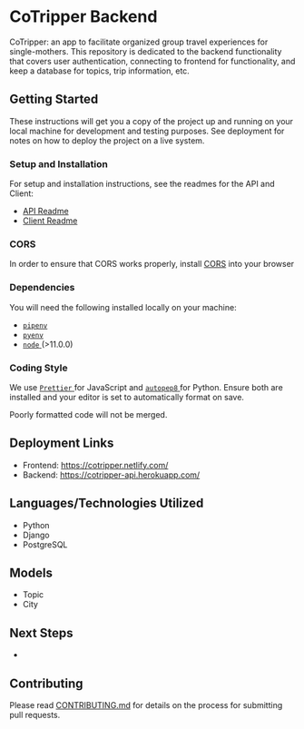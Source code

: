 # CoTripper Backend

CoTripper: an app to facilitate organized group travel experiences for
single-mothers. This repository is dedicated to the backend functionality that covers user authentication, connecting to frontend for functionality, and keep a database for topics, trip information, etc.

## Getting Started

These instructions will get you a copy of the project up and running on your local machine for development and testing purposes. See deployment for notes on how to deploy the project on a live system.

### Setup and Installation

For setup and installation instructions, see the readmes for the API and Client:

- [API Readme](./api/README.md)
- [Client Readme](./client/README.md)

### CORS 
In order to ensure that CORS works properly, install [CORS](https://mybrowseraddon.com/access-control-allow-origin.html) into your browser

### Dependencies

You will need the following installed locally on your machine:

- [ `pipenv` ](https://github.com/pypa/pipenv)
- [ `pyenv` ](https://github.com/pyenv/pyenv)
- [ `node` ](https://nodejs.org/en/) (>11.0.0)

### Coding Style

We use [ `Prettier` ](https://prettier.io/) for JavaScript and [ `autopep8`
](https://github.com/hhatto/autopep8) for Python. Ensure both are installed and
your editor is set to automatically format on save.

Poorly formatted code will not be merged.

## Deployment Links

- Frontend: https://cotripper.netlify.com/
- Backend: https://cotripper-api.herokuapp.com/

## Languages/Technologies Utilized

- Python
- Django
- PostgreSQL

## Models

- Topic
- City

## Next Steps

-

## Contributing

Please read [CONTRIBUTING.md](./CONTRIBUTING.md) for details on the process for submitting pull requests.
